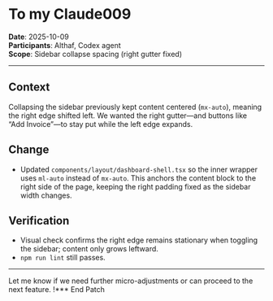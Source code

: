 # To my Claude009

**Date**: 2025-10-09  
**Participants**: Althaf, Codex agent  
**Scope**: Sidebar collapse spacing (right gutter fixed)

---

## Context
Collapsing the sidebar previously kept content centered (`mx-auto`), meaning the right edge shifted left. We wanted the right gutter—and buttons like “Add Invoice”—to stay put while the left edge expands.

## Change
- Updated `components/layout/dashboard-shell.tsx` so the inner wrapper uses `ml-auto` instead of `mx-auto`. This anchors the content block to the right side of the page, keeping the right padding fixed as the sidebar width changes.

## Verification
- Visual check confirms the right edge remains stationary when toggling the sidebar; content only grows leftward.
- `npm run lint` still passes.

---

Let me know if we need further micro-adjustments or can proceed to the next feature. !*** End Patch

